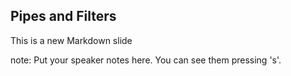 ##  Pipes and Filters

This is a new Markdown slide

note:
    Put your speaker notes here.
    You can see them pressing 's'.
